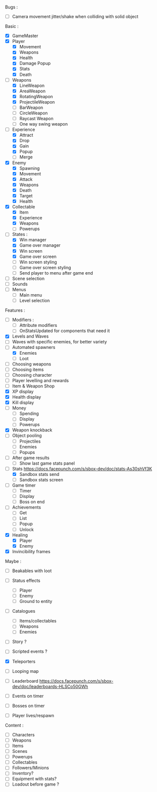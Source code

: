 Bugs :
  * [ ] Camera movement jitter/shake when colliding with solid object

Basic :
  * [x] GameMaster
  * [x] Player
    * [x] Movement
    * [x] Weapons
    * [x] Health
    * [x] Damage Popup
    * [x] Stats
    * [x] Death
  * [ ] Weapons
    * [x] LineWeapon
    * [x] AreaWeapon
    * [x] RotatingWeapon
    * [x] ProjectileWeapon
    * [ ] BarWeapon
    * [ ] CircleWeapon
    * [ ] Raycast Weapon
    * [ ] One way swing weapon
  * [ ] Experience
    * [x] Attract
    * [x] Drop
    * [x] Gain
    * [x] Popup
    * [ ] Merge
  * [x] Enemy
    * [x] Spawning
    * [x] Movement
    * [x] Attack
    * [x] Weapons
    * [x] Death
    * [x] Target
    * [x] Health
  * [x] Collectable
    * [x] Item
    * [x] Experience
    * [x] Weapons
    * [ ] Powerups
  * [ ] States :
    * [x] Win manager
    * [x] Game over manager
    * [x] Win screen
    * [x] Game over screen
    * [ ] Win screen styling
    * [ ] Game over screen styling
    * [ ] Send player to menu after game end
  * [ ] Scene selection
  * [ ] Sounds
  * [ ] Menus
    * [ ] Main menu
    * [ ] Level selection

Features :
  * [ ] Modifiers :
    * [ ] Attribute modifiers
    * [ ] OnStatsUpdated for components that need it
  * [x] Levels and Waves
  * [ ] Waves with specific enemies, for better variety
  * [ ] Automated spawners
    * [x] Enemies
    * [ ] Loot
  * [ ] Choosing weapons
  * [ ] Choosing items
  * [ ] Choosing character
  * [ ] Player levelling and rewards
  * [ ] Item & Weapon Shop
  * [x] XP display
  * [x] Health display
  * [x] Kill display
  * [ ] Money
    * [ ] Spending
    * [ ] Display
    * [ ] Powerups
  * [x] Weapon knockback
  * [ ] Object pooling
    * [ ] Projectiles
    * [ ] Enemies
    * [ ] Popups
  * [ ] After game results
    * [ ] Show last game stats panel
  * [ ] Stats https://docs.facepunch.com/s/sbox-dev/doc/stats-As30shVf3K
    * [x] Sandbox stats send
    * [ ] Sandbox stats screen
  * [ ] Game timer
    * [ ] Timer
    * [ ] Display
    * [ ] Boss on end
  * [ ] Achievements
    * [ ] Get
    * [ ] List
    * [ ] Popup
    * [ ] Unlock
  * [x] Healing
    * [x] Player
    * [x] Enemy
  * [x] Invincibility frames

Maybe :
  * [ ] Beakables with loot
  * [ ] Status effects
    * [ ] Player
    * [ ] Enemy
    * [ ] Ground to entity
  * [ ] Catalogues
    * [ ] Items/collectables
    * [ ] Weapons
    * [ ] Enemies
  * [ ] Story ?
  * [ ] Scripted events ?
  * [x] Teleporters
  * [ ] Looping map
  * [ ] Leaderboard https://docs.facepunch.com/s/sbox-dev/doc/leaderboards-HLSCo50GWh
  * [ ] Events on timer
  * [ ] Bosses on timer
  * [ ] Player lives/respawn


Content :
  * [ ] Characters
  * [ ] Weapons
  * [ ] Items
  * [ ] Scenes
  * [ ] Powerups
  * [ ] Collectables
  * [ ] Followers/Minions
  * [ ] Inventory?
  * [ ] Equipment with stats?
  * [ ] Loadout before game ?